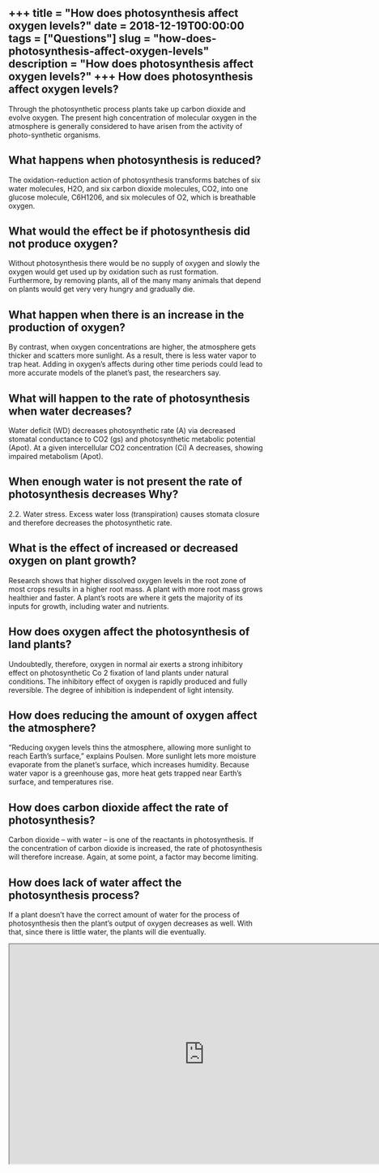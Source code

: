 +++
title = "How does photosynthesis affect oxygen levels?"
date = 2018-12-19T00:00:00
tags = ["Questions"]
slug = "how-does-photosynthesis-affect-oxygen-levels"
description = "How does photosynthesis affect oxygen levels?"
+++
How does photosynthesis affect oxygen levels?
---------------------------------------------

Through the photosynthetic process plants take up carbon dioxide and evolve oxygen. The present high concentration of molecular oxygen in the atmosphere is generally considered to have arisen from the activity of photo-synthetic organisms.

What happens when photosynthesis is reduced?
--------------------------------------------

The oxidation-reduction action of photosynthesis transforms batches of six water molecules, H2O, and six carbon dioxide molecules, CO2, into one glucose molecule, C6H1206, and six molecules of O2, which is breathable oxygen.

What would the effect be if photosynthesis did not produce oxygen?
------------------------------------------------------------------

Without photosynthesis there would be no supply of oxygen and slowly the oxygen would get used up by oxidation such as rust formation. Furthermore, by removing plants, all of the many many animals that depend on plants would get very very hungry and gradually die.

What happen when there is an increase in the production of oxygen?
------------------------------------------------------------------

By contrast, when oxygen concentrations are higher, the atmosphere gets thicker and scatters more sunlight. As a result, there is less water vapor to trap heat. Adding in oxygen’s affects during other time periods could lead to more accurate models of the planet’s past, the researchers say.

What will happen to the rate of photosynthesis when water decreases?
--------------------------------------------------------------------

Water deficit (WD) decreases photosynthetic rate (A) via decreased stomatal conductance to CO2 (gs) and photosynthetic metabolic potential (Apot). At a given intercellular CO2 concentration (Ci) A decreases, showing impaired metabolism (Apot).

When enough water is not present the rate of photosynthesis decreases Why?
--------------------------------------------------------------------------

2.2. Water stress. Excess water loss (transpiration) causes stomata closure and therefore decreases the photosynthetic rate.

What is the effect of increased or decreased oxygen on plant growth?
--------------------------------------------------------------------

Research shows that higher dissolved oxygen levels in the root zone of most crops results in a higher root mass. A plant with more root mass grows healthier and faster. A plant’s roots are where it gets the majority of its inputs for growth, including water and nutrients.

How does oxygen affect the photosynthesis of land plants?
---------------------------------------------------------

Undoubtedly, therefore, oxygen in normal air exerts a strong inhibitory effect on photosynthetic Co 2 fixation of land plants under natural conditions. The inhibitory effect of oxygen is rapidly produced and fully reversible. The degree of inhibition is independent of light intensity.

How does reducing the amount of oxygen affect the atmosphere?
-------------------------------------------------------------

“Reducing oxygen levels thins the atmosphere, allowing more sunlight to reach Earth’s surface,” explains Poulsen. More sunlight lets more moisture evaporate from the planet’s surface, which increases humidity. Because water vapor is a greenhouse gas, more heat gets trapped near Earth’s surface, and temperatures rise.

How does carbon dioxide affect the rate of photosynthesis?
----------------------------------------------------------

Carbon dioxide – with water – is one of the reactants in photosynthesis. If the concentration of carbon dioxide is increased, the rate of photosynthesis will therefore increase. Again, at some point, a factor may become limiting.

How does lack of water affect the photosynthesis process?
---------------------------------------------------------

If a plant doesn’t have the correct amount of water for the process of photosynthesis then the plant’s output of oxygen decreases as well. With that, since there is little water, the plants will die eventually.

<iframe allow="accelerometer; autoplay; clipboard-write; encrypted-media; gyroscope; picture-in-picture" allowfullscreen="" class="__youtube_prefs__  epyt-is-override  no-lazyload" data-no-lazy="1" data-origheight="433" data-origwidth="770" data-skipgform_ajax_framebjll="" height="433" id="_ytid_53532" loading="lazy" src="https://www.youtube.com/embed/q2lPQWL3o0U?enablejsapi=1&autoplay=0&cc_load_policy=0&cc_lang_pref=&iv_load_policy=1&loop=0&modestbranding=0&rel=1&fs=1&playsinline=0&autohide=2&theme=dark&color=red&controls=1&" title="YouTube player" width="770"></iframe>
